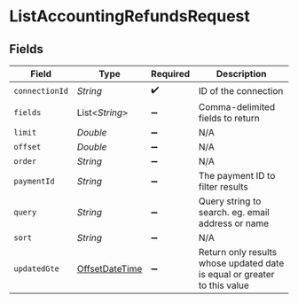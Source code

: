 # ListAccountingRefundsRequest


## Fields

| Field                                                                                     | Type                                                                                      | Required                                                                                  | Description                                                                               |
| ----------------------------------------------------------------------------------------- | ----------------------------------------------------------------------------------------- | ----------------------------------------------------------------------------------------- | ----------------------------------------------------------------------------------------- |
| `connectionId`                                                                            | *String*                                                                                  | :heavy_check_mark:                                                                        | ID of the connection                                                                      |
| `fields`                                                                                  | List<*String*>                                                                            | :heavy_minus_sign:                                                                        | Comma-delimited fields to return                                                          |
| `limit`                                                                                   | *Double*                                                                                  | :heavy_minus_sign:                                                                        | N/A                                                                                       |
| `offset`                                                                                  | *Double*                                                                                  | :heavy_minus_sign:                                                                        | N/A                                                                                       |
| `order`                                                                                   | *String*                                                                                  | :heavy_minus_sign:                                                                        | N/A                                                                                       |
| `paymentId`                                                                               | *String*                                                                                  | :heavy_minus_sign:                                                                        | The payment ID to filter results                                                          |
| `query`                                                                                   | *String*                                                                                  | :heavy_minus_sign:                                                                        | Query string to search. eg. email address or name                                         |
| `sort`                                                                                    | *String*                                                                                  | :heavy_minus_sign:                                                                        | N/A                                                                                       |
| `updatedGte`                                                                              | [OffsetDateTime](https://docs.oracle.com/javase/8/docs/api/java/time/OffsetDateTime.html) | :heavy_minus_sign:                                                                        | Return only results whose updated date is equal or greater to this value                  |